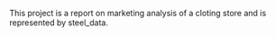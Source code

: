 This project is a report on marketing analysis of a cloting store and is represented by steel_data.

